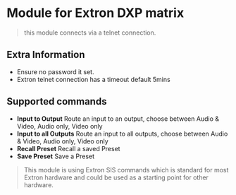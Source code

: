 # Module for Extron DXP matrix

> this module connects via a telnet connection.

## Extra Information

* Ensure no password it set.
* Extron telnet connection has a timeout default 5mins

## Supported commands

* **Input to Output** Route an input to an output, choose between Audio & Video, Audio only, Video only
* **Input to all Outputs** Route an input to all outputs, choose between Audio & Video, Audio only, Video only
* **Recall Preset** Recall a saved Preset
* **Save Preset** Save a Preset

> This module is using Extron SIS commands which is standard for most Extron hardware and could be used as a starting point for other hardware.
